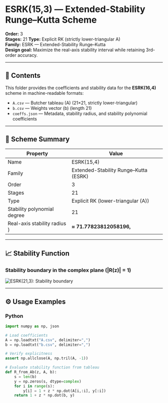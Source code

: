 # ESRK(15,3) — Extended-Stability Runge–Kutta Scheme

**Order:** 3  
**Stages:** 21 
**Type:** Explicit RK (strictly lower-triangular A)  
**Family:** ESRK — Extended-Stability Runge–Kutta  
**Design goal:** Maximize the real-axis stability interval while retaining 3rd-order accuracy.

---

## 📂 Contents

This folder provides the coefficients and stability data for the **ESRK(16,4)** scheme in machine-readable formats:

- `A.csv` — Butcher tableau \(A\) (21×21, strictly lower-triangular)  
- `b.csv` — Weights vector \(b\) (length 21)  
- `coeffs.json` — Metadata, stability radius, and stability polynomial coefficients  

---

## 🔑 Scheme Summary

| Property | Value |
|----------|-------|
| Name | ESRK(15,4) |
| Family | Extended-Stability Runge–Kutta (ESRK) |
| Order | 3 |
| Stages | 21 |
| Type | Explicit RK (lower-triangular \(A\)) |
| Stability polynomial degree | 21 |
| Real-axis stability radius ) | **≈ 71.77823812058196,** |

---

## 📈 Stability Function

### Stability boundary in the complex plane (|R(z)| = 1)
![ESRK(21,3): Stability boundary](third_15(5).png)

---

## ⚙️ Usage Examples

### Python

```python
import numpy as np, json

# Load coefficients
A = np.loadtxt("A.csv", delimiter=",")
b = np.loadtxt("b.csv", delimiter=",")

# Verify explicitness
assert np.allclose(A, np.tril(A, -1))

# Evaluate stability function from tableau
def R_from_Ab(z, A, b):
    s = len(b)
    y = np.zeros(s, dtype=complex)
    for i in range(s):
        y[i] = 1 + z * np.dot(A[i,:i], y[:i])
    return 1 + z * np.dot(b, y)




